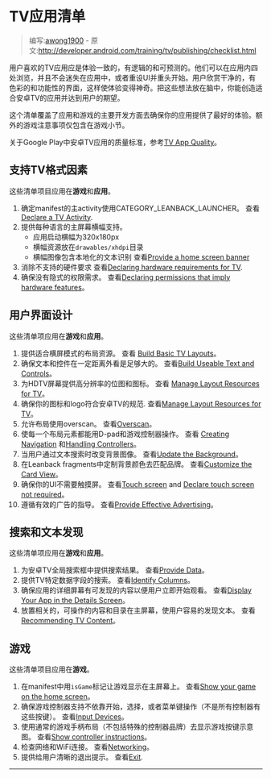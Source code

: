 <!-- # TV Apps Checklist -->
# TV应用清单

> 编写:[awong1900](https://github.com/awong1900) - 原文:http://developer.android.com/training/tv/publishing/checklist.html

<!-- Users enjoy the TV app experience when it is consistent, logical, and predictable. They should be able to navigate within your app and throughout Android TV without getting lost or having to "reset" the UI and start over. Users appreciate clear, colorful, and functional interfaces that make the experience magical. With these ideas in mind, you can create an app that fits nicely in Android TV and performs as users expect. -->

用户喜欢的TV应用应是体验一致的，有逻辑的和可预测的。他们可以在应用内四处浏览，并且不会迷失在应用中，或者重设UI并重头开始。用户欣赏干净的，有色彩的和功能性的界面，这样使体验变得神奇。把这些想法放在脑中，你能创造适合安卓TV的应用并达到用户的期望。

<!-- This checklist covers the main aspects of development for both apps and games and provides guidelines to ensure that your app provides the best possible experience. Additional considerations for games only are covered in the Games section. -->

这个清单覆盖了应用和游戏的主要开发方面去确保你的应用提供了最好的体验。额外的游戏注意事项仅包含在游戏小节。

<!-- For criteria that qualify an Android TV app on Google Play, see TV App Quality. -->
关于Google Play中安卓TV应用的质量标准，参考[TV App Quality](http://developer.android.com/distribute/essentials/quality/tv.html)。

<!-- ## TV Form Factor Support ## -->
## 支持TV格式因素

<!-- These checklist items apply to **Games** and **Apps**. -->
这些清单项目应用在**游戏**和**应用**。

<!-- 
1. Identify the main TV activity with the CATEGORY_LEANBACK_LAUNCHER filter in the manifest.  
See Declare a TV Activity.
2. Provide a home screen banner for each language supported by your app
	- Launcher app banner measures 320x180 px
	- Banner resource is located in the drawables/xhdpi directory
 	- Banner image includes localized text to identify the app.  
	See Provide a home screen banner.
3. Eliminate requirements for unsupported hardware in your app.  
See Declaring hardware requirements for TV.
4. Ensure permissions do not imply hardware requirements  
See Declaring permissions that imply hardware features.
-->

1. 确定manifest的主activity使用CATEGORY_LEANBACK_LAUNCHER。
	查看[Declare a TV Activity](http://developer.android.com/training/tv/start/start.html#tv-activity).
2. 提供每种语言的主屏幕横幅支持。
    - 应用启动横幅为320x180px 
    - 横幅资源放在`drawables/xhdpi`目录
    - 横幅图像包含本地化的文本识别
    查看[Provide a home screen banner](http://developer.android.com/training/tv/start/start.html#banner)
3. 消除不支持的硬件要求
    查看[Declaring hardware requirements for TV](http://developer.android.com/training/tv/publishing/training/tv/start/hardware.html#declare-hardware-requirements).
4. 确保没有隐式的权限需求。
    查看[Declaring permissions that imply hardware features](http://developer.android.com/training/tv/publishing/training/tv/start/hardware.html#hardware-permissions)。

<!-- ## User Interface Design ## -->
## 用户界面设计

<!-- These checklist items apply to **Games** and **Apps**. -->
这些清单项应用在**游戏**和**应用**。

<!-- 
1. Provide appropriate layout resources for landscape mode. 
See [Build Basic TV Layouts]().
2. Ensure that text and controls are large enough to be visible from a distance.  
See Build Useable Text and Controls.
3. Provide high-resolution bitmaps and icons for HDTV screens.  
See Manage Layout Resources for TV.
4. Make sure your icons and logo conform to Android TV specifications.  
See Manage Layout Resources for TV.
5. Allow for overscan in your layout.  
See Overscan.
6. Make every UI element work with both D-pad and game controllers.  
See Creating Navigation and Handling Controllers.
7. Change the background image as users browse through content.  
See Update the Background.
8. Customize the background color to match your branding in Leanback fragments.  
See Customize the Card View.
9. Ensure that your UI does not require a touch screen.  
See Touch screen and Declare touch screen not required.
10. Follow guidelines for effective advertising.  
See Provide Effective Advertising.
-->

1. 提供适合横屏模式的布局资源。
	查看 [Build Basic TV Layouts](http://developer.android.com/training/tv/start/layouts.html#structure)。
2. 确保文本和控件在一定距离外看是足够大的。
	查看[Build Useable Text and Controls](http://developer.android.com/training/tv/start/layouts.html#visibility)。
3. 为HDTV屏幕提供高分辨率的位图和图标。
	查看 [Manage Layout Resources for TV](http://developer.android.com/design/tv/patterns.html#icons)。
4. 确保你的图标和logo符合安卓TV的规范.
	查看[Manage Layout Resources for TV](http://developer.android.com/design/tv/patterns.html#icons)。
5. 允许布局使用overscan。
	查看[Overscan](http://developer.android.com/training/tv/start/layouts.html#overscan)。
6. 使每一个布局元素都能用D-pad和游戏控制器操作。
	查看 [Creating Navigation](http://developer.android.com/training/tv/start/navigation.html) 和[Handling Controllers](http://developer.android.com/training/tv/start/navigation.html)。
7. 当用户通过文本搜索时改变背景图像。
	查看[Update the Background](http://developer.android.com/training/tv/playback/browse.html#background)。
8. 在Leanback fragments中定制背景颜色去匹配品牌。
	查看[Customize the Card View](http://developer.android.com/training/tv/playback/card.html#background)。
9. 确保你的UI不需要触摸屏。
	查看[Touch screen](http://developer.android.com/training/tv/start/hardware.html#no-touchscreen) and [Declare touch screen not required](http://developer.android.com/training/tv/start/start.html#no-touchscreen)。
10. 遵循有效的广告的指导。
	查看[Provide Effective Advertising](http://developer.android.com/training/tv/start/layouts.html#advertising)。

<!-- ## Search and Content Discovery ## -->
## 搜索和文本发现

<!-- These checklist items apply to **Games** and **Apps**. -->
这些清单项应用在**游戏**和**应用**。

<!-- 
1. Provide search results from your app in the Android TV global search box.  
See Provide Data.
2. Provide TV-specific data fields for search.  
See Identify Columns.
3. Make sure your app presents discovered content in a details screen that lets the user start watching the content immediately.  
See Display Your App in the Details Screen.
4. Put relevant, actionable content and categories on the main screen, making it easy to discover content.  
See Recommending TV Content.
-->

1. 为安卓TV全局搜索框中提供搜索结果。
	查看[Provide Data](http://developer.android.com/training/tv/discovery/searchable.html#provide)。
2. 提供TV特定数据字段的搜索。
	查看[Identify Columns](http://developer.android.com/training/tv/discovery/searchable.html#columns)。
3. 确保应用的详细屏幕有可发现的内容以便用户立即开始观看。
	查看[Display Your App in the Details Screen](http://developer.android.com/training/tv/discovery/searchable.html#details)。
4. 放置相关的，可操作的内容和目录在主屏幕，使用户容易的发现文本。
	查看[Recommending TV Content](http://developer.android.com/training/tv/discovery/recommendations.html)。

<!-- ## Games ## -->
## 游戏

<!-- These checklist items apply to **Games**. -->
这些清单项目应用在**游戏**。

<!-- 
1. Show your game on the home screen with the isGame flag in the manifest.  
See Show your game on the home screen.
2. Make sure game controller support does not depend upon the Start, Select, or Menu buttons (not all controllers have these).  
See Input Devices.
3. Use a generic gamepad graphic (without specific controller branding) to show game button mappings.  
See Show controller instructions.
4. Check for both ethernet and WiFi connectivity.  
See Networking.
5. Provide users with a clean exit.  
See Exit. and Apps.
-->

1. 在manifest中用`isGame`标记让游戏显示在主屏幕上。
	查看[Show your game on the home screen](http://developer.android.com/training/tv/games/index.html#Launcher)。
2. 确保游戏控制器支持不依靠开始，选择，或者菜单键操作（不是所有控制器有这些按键）。
	查看[Input Devices](http://developer.android.com/training/tv/games/index.html#control)。
3. 使用通常的游戏手柄布局（不包括特殊的控制器品牌）去显示游戏按键示意图。
	查看[Show controller instructions](http://developer.android.com/training/tv/games/index.html#ControllerHelp)。
4. 检查网络和WiFi连接。
	查看[Networking](http://developer.android.com/training/tv/games/index.html#networking)。
5. 提供给用户清晰的退出提示。
	查看[Exit](http://developer.android.com/training/tv/games/index.html#exit). 

----------------
